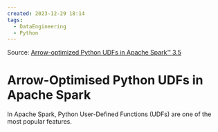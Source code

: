 ```yaml
---
created: 2023-12-29 18:14
tags:
  - DataEngineering
  - Python
---
```

Source: [Arrow-optimized Python UDFs in Apache Spark™ 3.5](https://www.databricks.com/blog/arrow-optimized-python-udfs-apache-sparktm-35)

# Arrow-Optimised Python UDFs in Apache Spark

In Apache Spark, Python User-Defined Functions (UDFs) are one of the most popular features.
